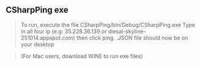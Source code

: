## CSharpPing exe
>To run, execute the file CSharpPing/bin/Debug/CSharpPing.exe 
>Type in all four ip (e.g: 35.228.36.139 or diesal-skyline-251014.appspot.com) then click ping.  .JSON file should now be on your desktop

>(For Mac users, download WINE to run exe files)
